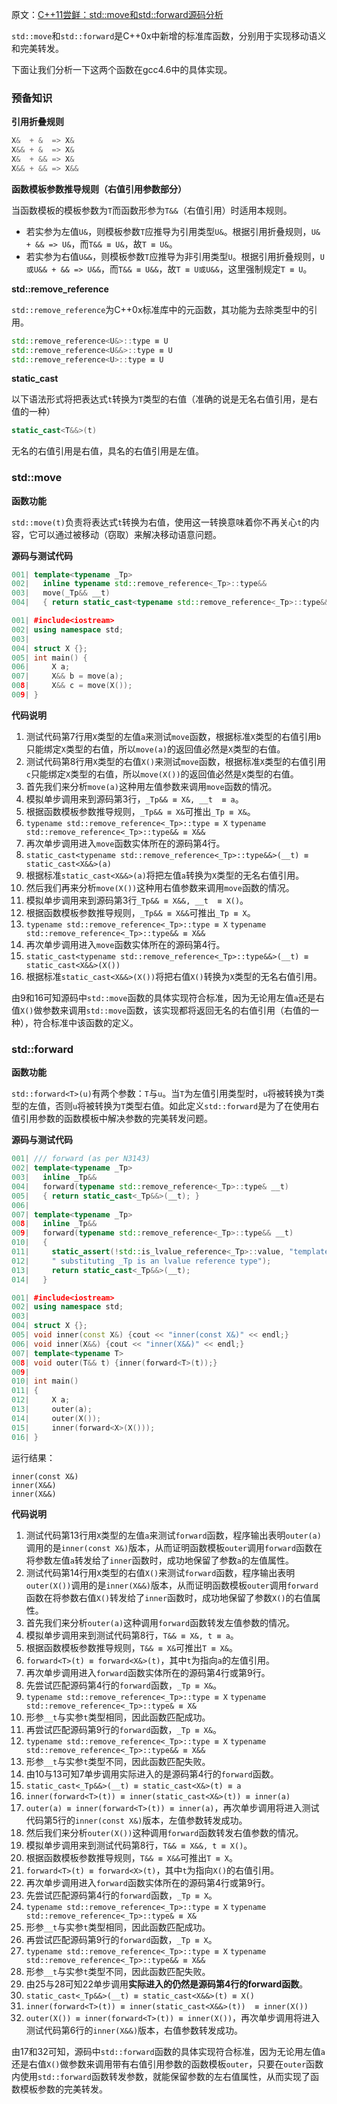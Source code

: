 原文：[C++11尝鲜：std::move和std::forward源码分析](http://blog.csdn.net/zwvista/article/details/6848582)

`std::move`和`std::forward`是C\+\+0x中新增的标准库函数，分别用于实现移动语义和完美转发。

下面让我们分析一下这两个函数在gcc4.6中的具体实现。

### 预备知识

**引用折叠规则**
```cpp
X&  + &  => X&
X&& + &  => X&
X&  + && => X&
X&& + && => X&&
```

**函数模板参数推导规则（右值引用参数部分）**

当函数模板的模板参数为`T`而函数形参为`T&&`（右值引用）时适用本规则。

* 若实参为左值`U&`，则模板参数`T`应推导为引用类型`U&`。根据引用折叠规则，`U& + && => U&`，而`T&& ≡ U&`，故`T ≡ U&`。
* 若实参为右值`U&&`，则模板参数`T`应推导为非引用类型`U`。根据引用折叠规则，`U或U&& + && => U&&`，而`T&& ≡ U&&`，故`T ≡ U或U&&`，这里强制规定`T ≡ U`。

**std::remove_reference**

`std::remove_reference`为C\+\+0x标准库中的元函数，其功能为去除类型中的引用。
```cpp
std::remove_reference<U&>::type ≡ U
std::remove_reference<U&&>::type ≡ U
std::remove_reference<U>::type ≡ U
```

**static_cast**

以下语法形式将把表达式`t`转换为`T`类型的右值（准确的说是无名右值引用，是右值的一种）
```cpp
static_cast<T&&>(t)
```
无名的右值引用是右值，具名的右值引用是左值。

### std::move

**函数功能**

`std::move(t)`负责将表达式`t`转换为右值，使用这一转换意味着你不再关心`t`的内容，它可以通过被移动（窃取）来解决移动语意问题。

**源码与测试代码**

```cpp
001| template<typename _Tp>
002|   inline typename std::remove_reference<_Tp>::type&&
003|   move(_Tp&& __t)
004|   { return static_cast<typename std::remove_reference<_Tp>::type&&>(__t); }
```

```cpp
001| #include<iostream>
002| using namespace std;
003|
004| struct X {};
005| int main() {
006|     X a;
007|     X&& b = move(a);
008|     X&& c = move(X());
009| }
```
**代码说明**

1. 测试代码第7行用`X`类型的左值`a`来测试`move`函数，根据标准`X`类型的右值引用`b`只能绑定`X`类型的右值，所以`move(a)`的返回值必然是`X`类型的右值。
2. 测试代码第8行用`X`类型的右值`X()`来测试`move`函数，根据标准`X`类型的右值引用`c`只能绑定`X`类型的右值，所以`move(X())`的返回值必然是`X`类型的右值。
3. 首先我们来分析`move(a)`这种用左值参数来调用`move`函数的情况。
4. 模拟单步调用来到源码第3行，`_Tp&& ≡ X&, __t  ≡ a`。
5. 根据函数模板参数推导规则，`_Tp&& ≡ X&`可推出`_Tp ≡ X&`。
6. `typename std::remove_reference<_Tp>::type ≡ X`
`typename std::remove_reference<_Tp>::type&& ≡ X&&`
7. 再次单步调用进入`move`函数实体所在的源码第4行。
8. `static_cast<typename std::remove_reference<_Tp>::type&&>(__t) ≡ static_cast<X&&>(a)`
9. 根据标准`static_cast<X&&>(a)`将把左值`a`转换为`X`类型的无名右值引用。
10. 然后我们再来分析`move(X())`这种用右值参数来调用`move`函数的情况。
11. 模拟单步调用来到源码第3行`_Tp&& ≡ X&&, __t  ≡ X()`。
12. 根据函数模板参数推导规则，`_Tp&& ≡ X&&`可推出`_Tp ≡ X`。
13. `typename std::remove_reference<_Tp>::type ≡ X`
`typename std::remove_reference<_Tp>::type&& ≡ X&&`
14. 再次单步调用进入`move`函数实体所在的源码第4行。
15. `static_cast<typename std::remove_reference<_Tp>::type&&>(__t) ≡ static_cast<X&&>(X())`
16. 根据标准`static_cast<X&&>(X())`将把右值`X()`转换为`X`类型的无名右值引用。

由9和16可知源码中`std::move`函数的具体实现符合标准，因为无论用左值`a`还是右值`X()`做参数来调用`std::move`函数，该实现都将返回无名的右值引用（右值的一种），符合标准中该函数的定义。

### std::forward

**函数功能**

`std::forward<T>(u)`有两个参数：`T`与`u`。当`T`为左值引用类型时，`u`将被转换为`T`类型的左值，否则`u`将被转换为`T`类型右值。如此定义`std::forward`是为了在使用右值引用参数的函数模板中解决参数的完美转发问题。

**源码与测试代码**
```cpp
001| /// forward (as per N3143)
002| template<typename _Tp>
003|   inline _Tp&&
004|   forward(typename std::remove_reference<_Tp>::type& __t)
005|   { return static_cast<_Tp&&>(__t); }
006|
007| template<typename _Tp>
008|   inline _Tp&&
009|   forward(typename std::remove_reference<_Tp>::type&& __t)
010|   {
011|     static_assert(!std::is_lvalue_reference<_Tp>::value, "template argument"
012|     " substituting _Tp is an lvalue reference type");
013|     return static_cast<_Tp&&>(__t);
014|   }
```
```cpp
001| #include<iostream>
002| using namespace std;
003|
004| struct X {};
005| void inner(const X&) {cout << "inner(const X&)" << endl;}
006| void inner(X&&) {cout << "inner(X&&)" << endl;}
007| template<typename T>
008| void outer(T&& t) {inner(forward<T>(t));}
009|
010| int main()
011| {
012|     X a;
013|     outer(a);
014|     outer(X());
015|     inner(forward<X>(X()));
016| }
```
运行结果：
```
inner(const X&)
inner(X&&)
inner(X&&)
```

**代码说明**

1. 测试代码第13行用`X`类型的左值`a`来测试`forward`函数，程序输出表明`outer(a)`调用的是`inner(const X&)`版本，从而证明函数模板`outer`调用`forward`函数在将参数左值`a`转发给了`inner`函数时，成功地保留了参数`a`的左值属性。
2. 测试代码第14行用`X`类型的右值`X()`来测试`forward`函数，程序输出表明`outer(X())`调用的是`inner(X&&)`版本，从而证明函数模板`outer`调用`forward`函数在将参数右值`X()`转发给了`inner`函数时，成功地保留了参数`X()`的右值属性。
3. 首先我们来分析`outer(a)`这种调用`forward`函数转发左值参数的情况。
4. 模拟单步调用来到测试代码第8行，`T&& ≡ X&, t ≡ a`。
5. 根据函数模板参数推导规则，`T&& ≡ X&`可推出`T ≡ X&`。
6. `forward<T>(t) ≡ forward<X&>(t)`，其中`t`为指向`a`的左值引用。
7. 再次单步调用进入`forward`函数实体所在的源码第4行或第9行。
8. 先尝试匹配源码第4行的`forward`函数，`_Tp ≡ X&`。
9. `typename std::remove_reference<_Tp>::type ≡ X`
`typename std::remove_reference<_Tp>::type& ≡ X&`
10. 形参`__t`与实参`t`类型相同，因此函数匹配成功。
11. 再尝试匹配源码第9行的`forward`函数，`_Tp ≡ X&`。
12. `typename std::remove_reference<_Tp>::type ≡ X`
`typename std::remove_reference<_Tp>::type&& ≡ X&&`
13. 形参`__t`与实参`t`类型不同，因此函数匹配失败。
14. 由10与13可知7单步调用实际进入的是源码第4行的`forward`函数。
15. `static_cast<_Tp&&>(__t) ≡ static_cast<X&>(t) ≡ a`
16. `inner(forward<T>(t)) ≡ inner(static_cast<X&>(t)) ≡ inner(a) `
17. `outer(a) ≡ inner(forward<T>(t)) ≡ inner(a)`，再次单步调用将进入测试代码第5行的`inner(const X&)`版本，左值参数转发成功。
18. 然后我们来分析`outer(X())`这种调用`forward`函数转发右值参数的情况。
19. 模拟单步调用来到测试代码第8行，`T&& ≡ X&&, t ≡ X()`。
20. 根据函数模板参数推导规则，`T&& ≡ X&&`可推出`T ≡ X`。
21. `forward<T>(t) ≡ forward<X>(t)`，其中`t`为指向`X()`的右值引用。
22. 再次单步调用进入`forward`函数实体所在的源码第4行或第9行。
23. 先尝试匹配源码第4行的`forward`函数，`_Tp ≡ X`。
24. `typename std::remove_reference<_Tp>::type ≡ X`
`typename std::remove_reference<_Tp>::type& ≡ X&`
25. 形参`__t`与实参`t`类型相同，因此函数匹配成功。
26. 再尝试匹配源码第9行的`forward`函数，`_Tp ≡ X`。
27. `typename std::remove_reference<_Tp>::type ≡ X`
`typename std::remove_reference<_Tp>::type&& ≡ X&&`
28. 形参`__t`与实参`t`类型不同，因此函数匹配失败。
29. 由25与28可知22单步调用**实际进入的仍然是源码第4行的forward函数**。
30. `static_cast<_Tp&&>(__t) ≡ static_cast<X&&>(t) ≡ X()`
31. `inner(forward<T>(t)) ≡ inner(static_cast<X&&>(t))  ≡ inner(X())`
32. `outer(X()) ≡ inner(forward<T>(t)) ≡ inner(X())`，再次单步调用将进入测试代码第6行的`inner(X&&)`版本，右值参数转发成功。

由17和32可知，源码中`std::forward`函数的具体实现符合标准，因为无论用左值`a`还是右值`X()`做参数来调用带有右值引用参数的函数模板`outer`，只要在`outer`函数内使用`std::forward`函数转发参数，就能保留参数的左右值属性，从而实现了函数模板参数的完美转发。
